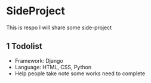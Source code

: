 # SideProject
This is respo I will share some side-project


## 1 Todolist
- Framework: Django
- Language: HTML, CSS, Python
- Help people take note some works need to complete
